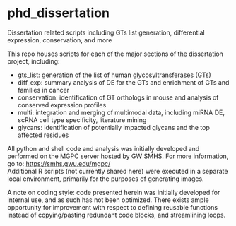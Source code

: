 # phd_dissertation
Dissertation related scripts including GTs list generation, differential expression, conservation, and more

This repo houses scripts for each of the major sections of the dissertation project, including:
  - gts_list: generation of the list of human glycosyltransferases (GTs)
  - diff_exp: summary analysis of DE for the GTs and enrichment of GTs and families in cancer
  - conservation: identification of GT orthologs in mouse and analysis of conserved expression profiles
  - multi: integration and merging of multimodal data, including miRNA DE, scRNA cell type specificity, literature mining
  - glycans: identification of potentially impacted glycans and the top affected residues
  
  All python and shell code and analysis was initially developed and performed on the MGPC server hosted by GW SMHS. For more information, go to: https://smhs.gwu.edu/mgpc/  
  Additional R scripts (not currently shared here) were executed in a separate local environment, primarily for the purposes of generating images. 
  
  A note on coding style: code presented herein was initially developed for internal use, and as such has not been optimized. There exists ample opportunity for improvement with respect to defining reusable functions instead of copying/pasting redundant code blocks, and streamlining loops.
